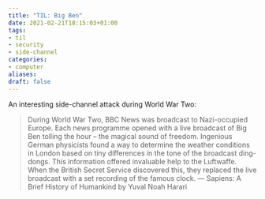 ```yaml
---
title: "TIL: Big Ben"
date: 2021-02-21T18:15:03+01:00
tags:
- til
- security
- side-channel
categories:
- computer
aliases:
draft: false
---
```


An interesting side-channel attack during World War Two:

> During World War Two, BBC News was broadcast to Nazi-occupied Europe. Each news programme opened with a live broadcast of Big Ben tolling the hour – the magical sound of freedom. Ingenious German physicists found a way to determine the weather conditions in London based on tiny differences in the tone of the broadcast ding-dongs. This information offered invaluable help to the Luftwaffe. When the British Secret Service discovered this, they replaced the live broadcast with a set recording of the famous clock.
> — Sapiens: A Brief History of Humankind by Yuval Noah Harari
